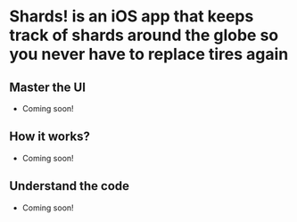 # Shards! is an iOS app that keeps track of shards around the globe so you never have to replace tires again

## Master the UI 

+ Coming soon!

## How it works? 

+ Coming soon!

## Understand the code

+ Coming soon! 
